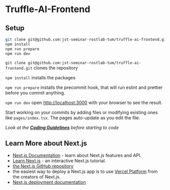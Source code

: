 # Truffle-AI-Frontend

## Setup

```bash
git clone git@github.com:jst-seminar-rostlab-tum/truffle-ai-frontend.git
npm install
npm run prepare
npm run dev
```

`git clone git@github.com:jst-seminar-rostlab-tum/truffle-ai-frontend.git` clones the repository

`npm install` installs the packages

`npm run prepare` installs the precommit hook, that will run eslint and prettier before you commit anything.

`npm run dev` open [http://localhost:3000](http://localhost:3000) with your browser to see the result.

Start working on your commits by adding files or modifying existing ones like `pages/index.tsx`. The pages auto-update as you edit the file.

_Look at the **[Coding Guidelines](https://www.notion.so/Development-Guidelines-3013fbf7b3c941cdac8f0dd85628a133?pvs=4#ec664c8c9b1141e8bfeea173c8c4eb7f)** before starting to code_

## Learn More about Next.js

- [Next.js Documentation](https://nextjs.org/docs) - learn about Next.js features and API.
- [Learn Next.js](https://nextjs.org/learn) - an interactive Next.js tutorial.
- [the Next.js GitHub repository](https://github.com/vercel/next.js/)
- the easiest way to deploy a Next.js app is to use [Vercel Platform](https://vercel.com/new?utm_medium=default-template&filter=next.js&utm_source=create-next-app&utm_campaign=create-next-app-readme) from the creators of Next.js.
- [Next.js deployment documentation](https://nextjs.org/docs/deployment)
